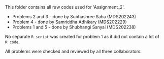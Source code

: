 This folder contains all raw codes used for 'Assignment_2'.<br>
- Problems 2 and 3 - done by Subhashree Saha (MDS202243)
- Problem 4 - done by Samriddha Adhikary (MDS202229)
- Problems 1 and 5 - done by Shubhangi Sanyal (MDS202238)<br>

No separate `R script` was created for problem 1 as it did not contain a lot of `R code`.<br>

All problems were checked and reviewed by all three collaborators.

